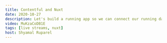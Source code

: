 ```yaml
---
title: Contentful and Nuxt
date: 2020-10-27
description: Let's build a running app so we can connect our running data to Contentful and show it in our Nuxt app using GraphQL.
video: MuKzaCoDB1E
tags: [live streams, nuxt]
host: Shyamal Ruparel
---
```

